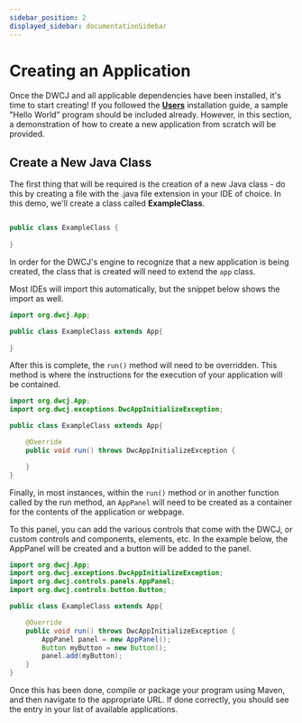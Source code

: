 ```yaml
---
sidebar_position: 2
displayed_sidebar: documentationSidebar
---
```


# Creating an Application

Once the DWCJ and all applicable dependencies have been installed, it's time to start creating! If you followed the [**Users**](../installation/users.md) installation guide, 
a sample "Hello World" program should be included already. However, in this section,
a demonstration of how to create a new application from scratch will be provided.

## Create a New Java Class

The first thing that will be required is the creation of a new Java class - do this by creating a file with the .java file extension in your IDE of choice. In this demo, we'll 
create a class called **ExampleClass**. 

```java

public class ExampleClass {
    
}

```

In order for the DWCJ's engine to recognize that a new application is being created,
the class that is created will need to extend the ```app``` class. 

Most IDEs will import this automatically, but the snippet below shows the import as well.

```java
import org.dwcj.App;

public class ExampleClass extends App{
    
}
```

After this is complete, the ```run()``` method will need to be overridden. This method is
where the instructions for the execution of your application will be contained.

```java
import org.dwcj.App;
import org.dwcj.exceptions.DwcAppInitializeException;

public class ExampleClass extends App{

    @Override
    public void run() throws DwcAppInitializeException { 

    }
}
```

Finally, in most instances, within the ```run()``` method or in another function called by
the run method, an ```AppPanel``` will need to be created as a container for the contents
of the application or webpage.

To this panel, you can add the various controls that come with the DWCJ, or custom
controls and components, elements, etc. In the example below, the AppPanel will be created
and a button will be added to the panel.

```java
import org.dwcj.App;
import org.dwcj.exceptions.DwcAppInitializeException;
import org.dwcj.controls.panels.AppPanel;
import org.dwcj.controls.button.Button;

public class ExampleClass extends App{

    @Override
    public void run() throws DwcAppInitializeException { 
        AppPanel panel = new AppPanel();
        Button myButton = new Button();
        panel.add(myButton);
    }
}
```
Once this has been done, compile or package your program using Maven, and then navigate to
the appropriate URL. If done correctly, you should see the entry in your list of available
applications.